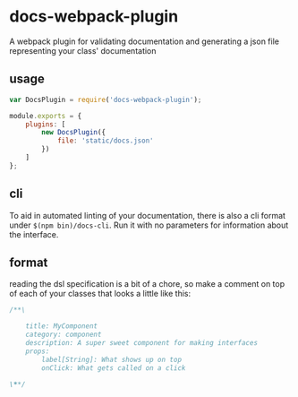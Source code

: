 # docs-webpack-plugin
A webpack plugin for validating documentation and generating a json file representing your class' documentation

## usage
```Javascript
var DocsPlugin = require('docs-webpack-plugin');

module.exports = {
    plugins: [
        new DocsPlugin({
            file: 'static/docs.json'
        })
    ]
};
```

## cli
To aid in automated linting of your documentation, there is also a cli format under ```$(npm bin)/docs-cli```.
Run it with no parameters for information about the interface.

## format
reading the dsl specification is a bit of a chore, so make a comment on top of each of your classes that looks a little like this:
```Javascript
/**\

    title: MyComponent
    category: component
    description: A super sweet component for making interfaces
    props:
        label[String]: What shows up on top
        onClick: What gets called on a click

\**/
```
